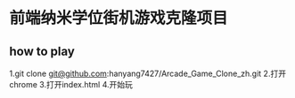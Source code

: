 
前端纳米学位街机游戏克隆项目
===============================


## how to play

1.git clone git@github.com:hanyang7427/Arcade_Game_Clone_zh.git
2.打开chrome
3.打开index.html
4.开始玩
